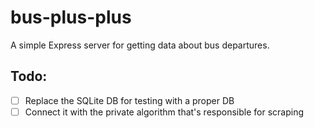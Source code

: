 # bus-plus-plus
A simple Express server for getting data about bus departures. 

## Todo:
- [ ] Replace the SQLite DB for testing with a proper DB
- [ ] Connect it with the private algorithm that's responsible for scraping
